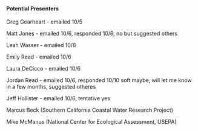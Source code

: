 #### Potential Presenters

Greg Gearheart - emailed 10/5

Matt Jones - emailed 10/6, responded 10/6, no but suggested others

Leah Wasser - emailed 10/6

Emily Read - emailed 10/6

Laura DeCicco - emailed 10/6

Jordan Read - emailed 10/6, responded 10/10 soft maybe, will let me know in a few months, suggested otheres

Jeff Hollister - emailed 10/6, tentative yes

Marcus Beck (Southern California Coastal Water Research Project)

Mike McManus (National Center for Ecological Assessment, USEPA)
